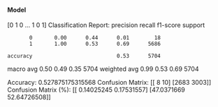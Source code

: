 #### Model
[0 1 0 ... 1 0 1]
Classification Report:
              precision    recall  f1-score   support

           0       0.00      0.44      0.01        18
           1       1.00      0.53      0.69      5686

    accuracy                           0.53      5704
   macro avg       0.50      0.49      0.35      5704
weighted avg       0.99      0.53      0.69      5704

Accuracy: 0.527875175315568
Confusion Matrix:
[[   8   10]
 [2683 3003]]
Confusion Matrix (%):
[[ 0.14025245  0.17531557]
 [47.0371669  52.64726508]]
